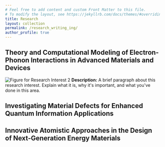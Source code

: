 ```yaml
---
# Feel free to add content and custom Front Matter to this file.
# To modify the layout, see https://jekyllrb.com/docs/themes/#overriding-theme-defaults
title: Research
layout: collection
permalink: /research_writing_ing/
author_profile: true
---
```



## Theory and Computational Modeling of Electron-Phonon Interactions in Advanced Materials and Devices
![Figure for Research Interest 2](path_to_your_image_2.jpg)
**Description:** 
A brief paragraph about this research interest. Explain what it is, why it's important, and what you've done in this area.


## Investigating Material Defects for Enhanced Quantum Information Applications


## Innovative Atomistic Approaches in the Design of Next-Generation Energy Materials


